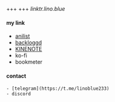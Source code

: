 +++
+++
*linktr.lino.blue*
#### my link
- [anilist](https://anilist.co/user/nebulasta/)
- [backloggd](https://www.backloggd.com/u/nebulasta/)
- [KINENOTE](http://www.kinenote.com/main/public/profile/?member_cd=0000108532)
- ko-fi
- bookmeter
#### contact
    - [telegram](https://t.me/linoblue233)
    - discord
